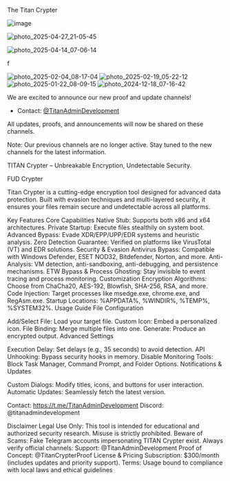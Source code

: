 The Titan Crypter  

 ![image](https://github.com/user-attachments/assets/54a79e7c-7313-4467-ac39-b0c9d6dc7265)


![photo_2025-04-27_21-05-45](https://github.com/user-attachments/assets/7a83d23f-94a1-4835-92be-410cf263ffa7)


![photo_2025-04-14_07-06-14](https://github.com/user-attachments/assets/37dd62ef-12ca-4ef7-96bd-9c69a86511c6)

f

![photo_2025-02-04_08-17-04](https://github.com/user-attachments/assets/4e8e7280-fd78-4087-8a08-6f30eb61d28f)
![photo_2025-02-19_05-22-12](https://github.com/user-attachments/assets/e000e1b2-1081-4849-8eca-046016060435)
![photo_2025-01-22_08-09-15](https://github.com/user-attachments/assets/318f2b99-c10c-4c6f-9132-715dacd5596c)
![photo_2024-12-18_07-16-42](https://github.com/user-attachments/assets/8614c139-c0c1-45f0-9bba-f524c8918488)


We are excited to announce our new proof and update channels!  

- Contact: [@TitanAdminDevelopment](https://t.me/TitanAdminDevelopment)  
 

All updates, proofs, and announcements will now be shared on these channels.  
 

Note: Our previous channels are no longer active. Stay tuned to the new channels for the latest information.  

TITAN Crypter – Unbreakable Encryption, Undetectable Security.

FUD Crypter

Titan Crypter is a cutting-edge encryption tool designed for advanced data protection. Built with evasion techniques and multi-layered security, it ensures your files remain secure and undetectable across all platforms.

Key Features
Core Capabilities
Native Stub: Supports both x86 and x64 architectures.
Private Startup: Execute files stealthily on system boot.
Advanced Bypass: Evade XDR/EPP/UPP/EDR systems and heuristic analysis.
Zero Detection Guarantee: Verified on platforms like VirusTotal (VT) and EDR solutions.
Security & Evasion
Antivirus Bypass: Compatible with Windows Defender, ESET NOD32, Bitdefender, Norton, and more.
Anti-Analysis: VM detection, anti-sandboxing, anti-debugging, and persistence mechanisms.
ETW Bypass & Process Ghosting: Stay invisible to event tracing and process monitoring.
Customization
Encryption Algorithms: Choose from ChaCha20, AES-192, Blowfish, SHA-256, RSA, and more.
Code Injection: Target processes like msedge.exe, chrome.exe, and RegAsm.exe.
Startup Locations: %APPDATA%, %WINDIR%, %TEMP%, %SYSTEM32%.
Usage Guide
File Configuration

Add/Select File: Load your target file.
Custom Icon: Embed a personalized icon.
File Binding: Merge multiple files into one.
Generate: Produce an encrypted output.
Advanced Settings

Execution Delay: Set delays (e.g., 35 seconds) to avoid detection.
API Unhooking: Bypass security hooks in memory.
Disable Monitoring Tools: Block Task Manager, Command Prompt, and Folder Options.
Notifications & Updates

Custom Dialogs: Modify titles, icons, and buttons for user interaction.
Automatic Updates: Seamlessly fetch the latest version.

Contact: https://t.me/TitanAdminDevelopment
Discord: @titanadmindevelopment

Disclaimer
Legal Use Only: This tool is intended for educational and authorized security research. Misuse is strictly prohibited.
Beware of Scams: Fake Telegram accounts impersonating TITAN Crypter exist. Always verify official channels:
Support: @TitanAdminDevelopment
Proof of Concept: @TitanCrypterProof
License & Pricing
Subscription: $300/month (includes updates and priority support).
Terms: Usage bound to compliance with local laws and ethical guidelines
